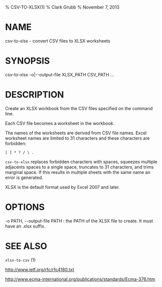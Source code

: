 % CSV-TO-XLSX(1)
% Clark Grubb
% November 7, 2013


# NAME

csv-to-xlsx - convert CSV files to XLSX worksheets

# SYNOPSIS

csv-to-xlsx -o|--output-file XLSX\_PATH CSV\_PATH ...

# DESCRIPTION

Create an XLSX workbook from the CSV files specified on the command line.

Each CSV file becomes a worksheet in the workbook.

The names of the worksheets are derived from CSV file names.  Excel worksheet names are limited to 31 characters and these characters are forbidden:

    [ ] * ? / \ .
    
`csv-to-xlsx` replaces forbidden characters with spaces, squeezes multiple adjacents spaces to a single space, truncates to 31 characters, and trims marginal space.  If this results in multiple sheets with the same name an error is generated.

XLSX is the default format used by Excel 2007 and later.

# OPTIONS

-o PATH, \--output-file PATH
: the PATH of the XLSX file to create.  It must have an .xlsx suffix.

# SEE ALSO

`xlsx-to-csv` (1)

http://www.ietf.org/rfc/rfc4180.txt

http://www.ecma-international.org/publications/standards/Ecma-376.htm

